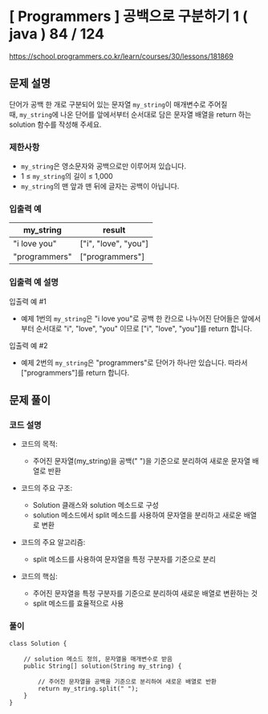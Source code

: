 # [ Programmers ] 공백으로 구분하기 1 ( java ) 84 / 124
https://school.programmers.co.kr/learn/courses/30/lessons/181869

## 문제 설명

단어가 공백 한 개로 구분되어 있는 문자열 `my_string`이 매개변수로 주어질 때, `my_string`에 나온 단어를 앞에서부터 순서대로 담은 문자열 배열을 return 하는 solution 함수를 작성해 주세요.


### 제한사항

- `my_string`은 영소문자와 공백으로만 이루어져 있습니다.
- 1 ≤ `my_string`의 길이 ≤ 1,000
- `my_string`의 맨 앞과 맨 뒤에 글자는 공백이 아닙니다.


### 입출력 예

|my_string|result|
|---|---|
|"i love you"|["i", "love", "you"]|
|"programmers"|["programmers"]|


### 입출력 예 설명

입출력 예 #1

- 예제 1번의 `my_string`은 "i love you"로 공백 한 칸으로 나누어진 단어들은 앞에서부터 순서대로 "i", "love", "you" 이므로 ["i", "love", "you"]를 return 합니다.

입출력 예 #2

- 예제 2번의 `my_string`은 "programmers"로 단어가 하나만 있습니다. 따라서 ["programmers"]를 return 합니다.


## 문제 풀이
### 코드 설명
- 코드의 목적:
    
    - 주어진 문자열(my_string)을 공백(" ")을 기준으로 분리하여 새로운 문자열 배열로 반환
- 코드의 주요 구조:
    
    - Solution 클래스와 solution 메소드로 구성
    - solution 메소드에서 split 메소드를 사용하여 문자열을 분리하고 새로운 배열로 변환
- 코드의 주요 알고리즘:
    
    - split 메소드를 사용하여 문자열을 특정 구분자를 기준으로 분리
- 코드의 핵심:
    
    - 주어진 문자열을 특정 구분자를 기준으로 분리하여 새로운 배열로 변환하는 것
    - split 메소드를 효율적으로 사용

### 풀이
```
class Solution {

    // solution 메소드 정의, 문자열을 매개변수로 받음
    public String[] solution(String my_string) {

        // 주어진 문자열을 공백을 기준으로 분리하여 새로운 배열로 반환
        return my_string.split(" ");
    }
}

```

